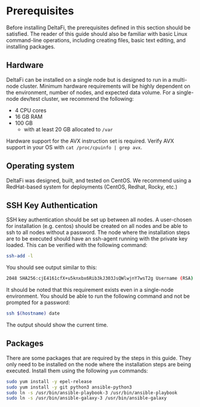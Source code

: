 # Prerequisites

Before installing DeltaFi, the prerequisites defined in this section should be satisfied. The reader of this guide should also be familiar with basic Linux command-line operations, including creating files, basic text editing, and installing packages.

## Hardware

DeltaFi can be installed on a single node but is designed to run in a multi-node cluster. Minimum hardware requirements will be highly dependent on the environment, number of nodes, and expected data volume. For a single-node dev/test cluster, we recommend the following:

* 4 CPU cores
* 16 GB RAM
* 100 GB
  * with at least 20 GB allocated to `/var`

Hardware support for the AVX instruction set is required.  Verify AVX support in your OS with ```cat /proc/cpuinfo | grep avx```.

## Operating system

DeltaFi was designed, built, and tested on CentOS. We recommend using a RedHat-based system for deployments (CentOS, Redhat, Rocky, etc.)

## SSH Key Authentication

SSH key authentication should be set up between all nodes. A user-chosen for installation (e.g. centos) should be created on all nodes and be able to ssh to all nodes without a password. The node where the installation steps are to be executed should have an ssh-agent running with the private key loaded. This can be verified with the following command:

```bash
ssh-add -l
```

You should see output similar to this:

```bash
2048 SHA256:cjE4161cfX+u5knxbx6Rib3kJ303JsQWlwjnY7wsT2g Username (RSA)
```

It should be noted that this requirement exists even in a single-node environment. You should be able to run the following command and not be prompted for a password:

```bash
ssh $(hostname) date
```

The output should show the current time.

## Packages

There are some packages that are required by the steps in this guide. They only need to be installed on the node where the installation steps are being executed. Install them using the following `yum` commands:

```bash
sudo yum install -y epel-release
sudo yum install -y git python3 ansible-python3
sudo ln -s /usr/bin/ansible-playbook-3 /usr/bin/ansible-playbook
sudo ln -s /usr/bin/ansible-galaxy-3 /usr/bin/ansible-galaxy
```
